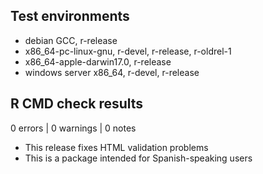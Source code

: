 ## Test environments

* debian GCC, r-release
* x86_64-pc-linux-gnu, r-devel, r-release, r-oldrel-1
* x86_64-apple-darwin17.0, r-release
* windows server x86_64, r-devel, r-release

## R CMD check results

0 errors | 0 warnings | 0 notes

* This release fixes HTML validation problems
* This is a package intended for Spanish-speaking users

